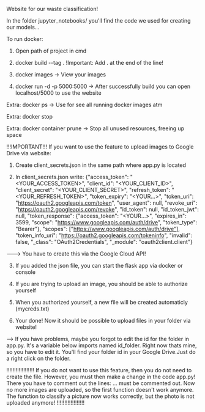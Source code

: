 Website for our waste classification!

In the folder jupyter_notebooks/ you'll find the code we used for creating our models...

To run docker:

1. Open path of project in cmd

2. docker build --tag <container-name> .
!Important: Add . at the end of the line!

3. docker images
-> View your images

4. docker run -d -p 5000:5000 <container-name>
-> After successfully build you can open localhost/5000 to use the website

Extra: docker ps
-> Use for see all running docker images atm

Extra: docker stop <container-name>

Extra: docker container prune
-> Stop all unused resources, freeing up space



!!!IMPORTANT!!!
If you want to use the feature to upload images to Google Drive via website:

1. Create client_secrets.json in the same path where app.py is located

2. In client_secrets.json write:
{"access_token": "<YOUR_ACCESS_TOKEN>", "client_id": "<YOUR_CLIENT_ID>", "client_secret": "<YOUR_CLIENT_SECRET>", "refresh_token": "<YOUR_REFRESH_TOKEN>", "token_expiry": "<YOUR...>", "token_uri": "https://oauth2.googleapis.com/token", "user_agent": null, "revoke_uri": "https://oauth2.googleapis.com/revoke", "id_token": null, "id_token_jwt": null, "token_response": {"access_token": "<YOUR...>", "expires_in": 3599, "scope": "https://www.googleapis.com/auth/drive", "token_type": "Bearer"}, "scopes": ["https://www.googleapis.com/auth/drive"], "token_info_uri": "https://oauth2.googleapis.com/tokeninfo", "invalid": false, "_class": "OAuth2Credentials", "_module": "oauth2client.client"}

---> You have to create this via the Google Cloud API!

3. If you added the json file, you can start the flask app via docker or console

4. If you are trying to upload an image, you should be able to authorize yourself

5. When you authorized yourself, a new file will be created automaticly (mycreds.txt)

6. Your done! Now it should be possible to upload files in your folder via website!

--> If you have problems, maybe you forgot to edit the id for the folder in app.py. It's a variable below imports named id_folder. Right now thats mine, so you have to edit it. You'll find your folder id in your Google Drive.Just do a right click on the folder.

!!!!!!!!!!!!!!!!!!
If you do not want to use this feature, then you do not need to create the file. However, you must then make a change in the code app.py! There you have to comment out the lines: ... must be commented out.
Now no more images are uploaded, so the first function doesn't work anymore. The function to classify a picture now works correctly, but the photo is not uploaded anymore!
!!!!!!!!!!!!!!!!!!
